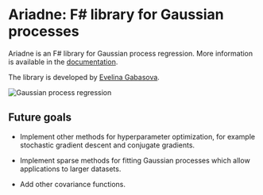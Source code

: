 Ariadne: F# library for Gaussian processes
=======================

Ariadne is an F# library for Gaussian process regression. More information
is available in the [documentation](http://evelinag.github.io/Ariadne).

The library is developed by [Evelina Gabasova](http://evelinag.com).

![Gaussian process regression](https://raw.githubusercontent.com/evelinag/Ariadne/master/docs/files/img/gp.png)

Future goals
----------------------

 * Implement other methods for hyperparameter optimization, for example stochastic gradient
   descent and conjugate gradients. 

 * Implement sparse methods for fitting Gaussian processes which allow applications
   to larger datasets. 

 * Add other covariance functions.